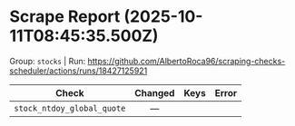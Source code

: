 # Scrape Report (2025-10-11T08:45:35.500Z)

Group: `stocks`  |  Run: https://github.com/AlbertoRoca96/scraping-checks-scheduler/actions/runs/18427125921

| Check | Changed | Keys | Error |
|---|:---:|:--|:--|
| `stock_ntdoy_global_quote` | — |  |  |
